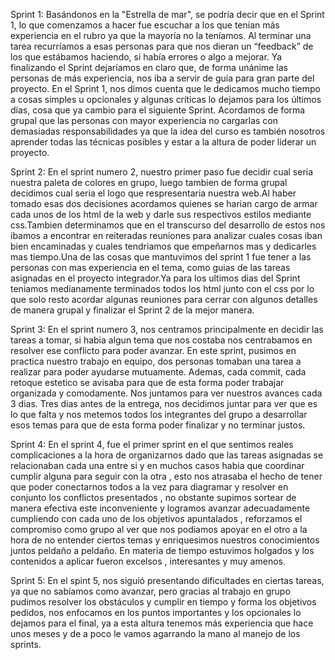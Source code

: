 Sprint 1:
Basándonos en la "Estrella de mar", se podría decir que en el Sprint 1, lo que comenzamos a hacer fue escuchar a los que tenían más experiencia en el rubro ya que la mayoría no la teníamos. Al terminar una tarea recurríamos a esas personas para que nos dieran un “feedback” de los que estábamos haciendo, si había errores o algo a mejorar. Ya finalizando el Sprint dejaríamos en claro que, de forma unánime las personas de más experiencia, nos iba a servir de guía para gran parte del proyecto. En el Sprint 1, nos dimos cuenta que le dedicamos mucho tiempo a cosas simples u opcionales y algunas críticas lo dejamos para los últimos días, cosa que ya cambio para el siguiente Sprint. Acordamos de forma grupal que las personas con mayor experiencia no cargarlas con demasiadas responsabilidades ya que la idea del curso es también nosotros aprender todas las técnicas posibles y estar a la altura de poder liderar un proyecto.

Sprint 2:
En el sprint numero 2, nuestro primer paso fue decidir cual seria nuestra paleta de colores en grupo, luego tambien de forma grupal decidimos cual seria el logo que respresentaria nuestra web.Al haber tomado esas dos decisiones acordamos quienes se harian cargo de armar cada unos de los html de la web y darle sus respectivos estilos mediante css.Tambien determinamos que en el transcurso del desarrollo de estos nos ibamos a encontrar en reiteradas reuniones para analizar cuales cosas iban bien encaminadas y cuales tendriamos que empeñarnos mas y dedicarles mas tiempo.Una de las cosas que mantuvimos del sprint 1 fue tener a las personas con mas experiencia en el tema, como guias de las tareas asignadas en el proyecto integrador.Ya para los ultimos dias del Sprint teniamos medianamente terminados todos los html junto con el css por lo que solo resto acordar algunas reuniones para cerrar con algunos detalles de manera grupal y finalizar el Sprint 2 de la mejor manera.

Sprint 3:
En el sprint numero 3, nos centramos principalmente en decidir las tareas a tomar, si habia algun tema que nos costaba nos centrabamos en resolver ese conflicto para poder avanzar. En este sprint, pusimos en practica nuestro trabajo en equipo, dos personas tomaban una tarea a realizar para poder ayudarse mutuamente. Ademas, cada commit, cada retoque estetico se avisaba para que de esta forma poder trabajar organizada y comodamente. Nos juntamos para ver nuestros avances cada 3 dias. Tres dias antes de la entrega, nos decidimos juntar para ver que es lo que falta y nos metemos todos los integrantes del grupo a desarrollar esos temas para que de esta forma poder finalizar y no terminar justos.


Sprint 4:
En el sprint 4, fue el primer sprint en el que sentimos reales complicaciones a la hora de organizarnos dado que las tareas asignadas se relacionaban cada una entre si y en muchos casos habia que coordinar cumplir alguna para seguir con la otra , esto nos atrasaba el hecho de tener que poder conectarnos todos a la vez para diagramar y resolver en conjunto los conflictos presentados  , no obstante supimos sortear de manera efectiva este inconveniente y logramos avanzar adecuadamente cumpliendo con cada uno de los objetivos apuntalados , reforzamos el compromiso como grupo al ver que nos podiamos apoyar en el otro a la hora de no entender ciertos temas y enriquesimos nuestros conocimientos juntos peldaño a peldaño.
En materia de tiempo estuvimos holgados y los contenidos a aplicar fueron excelsos , interesantes y muy amenos.

Sprint 5:
En el spint 5, nos siguió presentando dificultades en ciertas tareas, ya que no sabíamos como avanzar, pero gracias al trabajo en grupo pudimos resolver los obstáculos y cumplir en tiempo y forma los objetivos pedidos, nos enfocamos en los puntos importantes y los opcionales lo dejamos para el final, ya a esta altura tenemos más experiencia que hace unos meses y de a poco le vamos agarrando la mano al manejo de los sprints.